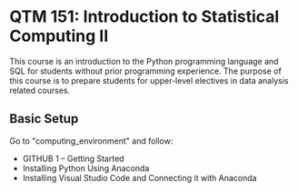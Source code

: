 # QTM 151: Introduction to Statistical Computing II

This course is an introduction to the Python programming language and SQL for students without prior programming experience. The purpose of this course is to prepare students for upper-level electives in data analysis related courses.

## Basic Setup

Go to "computing_environment" and follow:

- GITHUB 1 – Getting Started
- Installing Python Using Anaconda
- Installing Visual Studio Code and Connecting it with Anaconda
